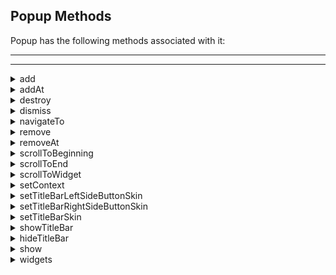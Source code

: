                                 

Popup Methods
-------------

Popup has the following methods associated with it:

* * *

* * *


<details close markdown="block"><summary>add</summary>

* * *

This method is used to add widgets to the Popup. When the widgets are added to the current visible Popup, then the changes will reflect immediately.

<b>Syntax</b>

```

add(widgets)
```

<b>Parameters</b>

widgets

Comma separated list of widgets.

<b>Return Values</b>

None

<b>Exceptions</b>

WidgetError

<b>Remarks</b>

Adding a widget to the Popup or Box hierarchy, which is already a part of the other widget hierarchy, will lead to undefined behaviors. You have to explicitly remove the widget from one hierarchy before adding it to another Popup or Box.

<b>Example</b>

```

//Defining properties for a Popup.
var popBasic ={id:"popUp", title:"PopUP",skin:"popSkin",isModal:true, 
transparencyBehindThePopup:100};

var popLayout ={containerWeight:100, padding:[5,5,5,5]};

var popPSP ={};
  
//Creating the Popup.
var popUp=new voltmx.ui.Popup(popBasic, popLayout, popPSP);

//Adding a label and a button widgets to the popUp. 
//Here label and button widgets should be created already and made accessible. 
**popUp.add(lbl,btn);**
```

<b>Platform Availability</b>

Available on all platforms

* * *

</details>
<details close markdown="block"><summary>addAt</summary>

* * *

This method is used to add widgets to the Popup container at the specified index. Widget is prepended if index <0 and appended at the end of the container if the index > size+1. Size is the number of widgets already present in the container. If a new widget is added or removed will reflect immediately from the Popup hierarchy model perspective, however the changes are displayed when the Popup appears. When the widgets are added to the current visible Popup, then the changes will reflect immediately. Adding a widget to the Popup or Box hierarchy, which is already a part of the other widget hierarchy, will lead to undefined behaviors. You have to explicitly remove the widget from one hierarchy before adding it to another Popup or Box.

<b>Syntax</b>

```

addAt(widgetref,index,animation)
```

<b>Parameters</b>

widgetref

Reference of the name of the widget.

index

Index number at which the widget is to be added.

animation

Optional. This parameter is used to associate an animation at given operation.

The animation parameter has three parameters:

definition

An object defined using voltmx.ui.createAnimation() API. Refer to voltmx.ui.createAnimation in the Volt MX API programmers Guide for more details.

config

As defined in Animation Configuration. For more information, please see the `AnimationConfiguration` object documentation in the Volt MX Iris [API Developer's Guide](../../iris_api_dev_guide/content/animationapi.md).

callbacks

A dictionary that represents JavaScript functions that work as animation call backs. For more information, see `AnimationConfiguration` object documentation in the Volt MX Iris [API Developer's Guide](../../../Iris/iris_api_dev_guide/content/introduction.md).

<b>Return Values</b>

None

<b>Exceptions</b>

WidgetError

<b>Example</b>

```

//Defining properties for a Popup.
var popBasic ={id:"popUp", title:"PopUP", skin:"popSkin", isModal:true, 
transparencyBehindThePopup:100};

var popLayout ={containerWeight:100, padding:[5,5,5,5]};

var popPSP ={};
  
//Creating the Popup.
var popUp=new voltmx.ui.Popup(popBasic, popLayout, popPSP);

//Adding label to the popUp at 15th index Position. 
//Label should be created already and made accessible . 
**popUp.addAt(lbl,15);**
```

<b>Platform Availability</b>

Available on all platforms

* * *

</details>
<details close markdown="block"><summary>destroy</summary>

* * *

This method is used to destroy any unwanted Popups at any point in time, and allows increasing the application life by reducing the memory usage.

<b>Syntax</b>

```

destroy()
```

<b>Parameters</b>

None

<b>Return Values</b>

None

<b>Exceptions</b>

None

<b>Example</b>

```

//Defining properties for a Popup.
var popBasic ={id:"popUp", title:"PopUP", skin:"popSkin",isModal:true, 
transparencyBehindThePopup:100};

var popLayout ={containerWeight:100, padding:[5,5,5,5]};

var popPSP ={};
  
//Creating the Popup.
var popUp=new voltmx.ui.Popup(popBasic, popLayout, popPSP);

//destroy method call
**popUp.destroy();**
```

<b>Platform Availability</b>

Available on all platforms

* * *

</details>
<details close markdown="block"><summary>dismiss</summary>

* * *

This method is used to dismiss the popup on which this method is called.

<b>Syntax</b>

```

dismiss()
```

<b>Parameters</b>

None

<b>Return Values</b>

None

<b>Exceptions</b>

None

<b>Example</b>

```

//Defining properties for a Popup.
var popBasic ={id:"popUp", title:"PopUP", skin:"popSkin", isModal:true, 
transparencyBehindThePopup:100};

var popLayout ={containerWeight:100,padding:[5,5,5,5]};

var popPSP ={};
  
//Creating the Popup.
var popUp=new voltmx.ui.Popup(popBasic, popLayout, popPSP);

//Dismiss method call.
**popUp.dismiss();**
```

<b>Platform Availability</b>

Available on all platforms

* * *

</details>
<details close markdown="block"><summary>navigateTo</summary>

* * *

This method is used to navigate from one popup to other popup. The popup on which this method is called remains displayed while the content of the popup changes from current popup to given popup.

> **_Note:_** This method is applicable only when the popupStyle is set as POPUP\_TYPE\_NATIVE\_STYLE.

<b>Syntax</b>

```

navigateTo(popupinstance,config);
```

<b>Parameters</b>

popupinstance

Reference to the popup.

config

Optional. For future releases. Not configurable as of now.

<b>Return Values</b>

None

<b>Exceptions</b>

None

<b>Example</b>

```

//Defining properties for a Popup.
var popBasic ={id:"popUp", title:"PopUP", skin:"popSkin", isModal:true, 
transparencyBehindThePopup:100};

var popLayout ={containerWeight:100,padding:[5,5,5,5]};

var popPSP ={};
  
//Creating the Popup.  
var popUp=new voltmx.ui.Popup(popBasic, popLayout, popPSP);

//NavigateTo method call.
**popUp.navigateTo(popupinstance);**
```

<b>Platform Availability</b>

Available on iOS (iPad only) platform

* * *

</details>
<details close markdown="block"><summary>remove</summary>

* * *

This method removes a widget from the Popup container. If a new widget is removed will reflect immediately from the Popup hierarchy model perspective, however the changes are displayed when the Popup appears. When the widgets are added to the current visible Popup, then the changes will reflect immediately.

<b>Syntax</b>

```

remove(widgetref)
```

<b>Parameters</b>

widgetref

Reference of the name of the widget.

<b>Return Values</b>

The current Popup handle is returned.

<b>Exceptions</b>

WidgetError

<b>Example</b>

```

//Defining properties for a Popup.
var popBasic ={id:"popUp", title:"PopUP", skin:"popSkin", isModal:true, 
transparencyBehindThePopup:100};

var popLayout ={containerWeight:100,padding:[5,5,5,5]};

var popPSP ={};

//Creating the Popup.
var popUp=new voltmx.ui.Popup(popBasic, popLayout, popPSP);

//Removing label ,button widgets to the popUp. 
//Here label and button widgets should be created and added to the popUp. 
**popUp.remove(lbl,btn);**
```

<b>Platform Availability</b>

Available on all platforms

* * *

</details>
<details close markdown="block"><summary>removeAt</summary>

* * *

This method removes a widget at the given index from the Popup container. If a new widget is removed will reflect immediately from the Popup hierarchy model perspective, however the changes are displayed when the Popup appears. When the widgets are added to the current visible Popup, then the changes will reflect immediately.

> **_Note:_** If the index is not within the limits then _removeAt_ will be silent and doesn't yield any result.

<b>Syntax</b>

```

removeAt(index)
```

<b>Parameters</b>

index

Specifies the index of the popup.

<b>Return Values</b>

Reference of the name of the widget to be removed.

<b>Exceptions</b>

WidgetError

<b>Example</b>

```

//Defining properties for a Popup.
var popBasic ={id:"popUp", type:constants.POPUP_TYPE_NATIVE,title:"PopUP", 
skin:"popSkin", isModal:true, transparencyBehindThePopup:100};

var popLayout ={containerWeight:100,padding:[5,5,5,5]};

var popPSP ={};

//Creating the Popup.
var popUp=new voltmx.ui.Popup(popBasic, popLayout, popPSP);

//Removing widget from the popUp at 15th index Position. 
**popUp.removeAt(15);**
```

<b>Platform Availability</b>

Available on all platforms

* * *

</details>
<details close markdown="block"><summary>scrollToBeginning</summary>

* * *

This method gives you the control to scroll to the beginning of the Popup.

<b>Syntax</b>

```

scrollToBeginning()
```

<b>Parameters</b>

None

<b>Return Values</b>

None

<b>Exceptions</b>

WidgetError

<b>Example</b>

```

//Defining properties for a Popup.
var popBasic ={id:"popUp", title:"PopUP", skin:"popSkin",isModal:true, 
transparencyBehindThePopup:100};

var popLayout ={containerWeight:100, padding:[5,5,5,5]};

var popPSP ={};

//Creating the Popup.
var popUp=new voltmx.ui.Popup(popBasic, popLayout, popPSP);

//scrollToBeginning method call. 
**popUp.scrollToBeginning();**
```

<b>Platform Availability</b>

Available on all platforms

* * *

</details>
<details close markdown="block"><summary>scrollToEnd</summary>

* * *

This method gives you the control to scroll to the end of the Popup.

<b>Synax</b>

```

scrollToEnd()
```

<b>Parameters</b>

None

<b>Return Values</b>

None

<b>Exceptions</b>

WidgetError

<b>Example</b>

```

//Defining properties for a Popup.
var popBasic ={id:"popUp", title:"PopUP", skin:"popSkin", isModal:true, 
transparencyBehindThePopup:100};

var popLayout ={containerWeight:100,padding:[5,5,5,5]};

var popPSP ={};

//Creating the Popup.
var popUp=new voltmx.ui.Popup(popBasic, popLayout, popPSP);

//scrollToEnd method call. 
**popUp.scrollToEnd();**
```

<b>Platform Availability</b>

Available on all platforms

* * *

</details>
<details close markdown="block"><summary>scrollToWidget</summary>

* * *

This method gives you the control to scroll the widget in the Popup.

<b>Syntax</b>

```

scrollToWidget(widgetref)
```


<b>Parameters</b>

widgetref

Reference of the name of the widget.

<b>Return Values</b>

None

<b>Exceptions</b>

WidgetError

<b>Example</b>

```

//Defining properties for a Popup.
var popBasic ={id:"popUp", title:"PopUP",skin:"popSkin", isModal:true, 
transparencyBehindThePopup:100};

var popLayout ={containerWeight:100, padding:[5,5,5,5]};

var popPSP ={};

//Creating the Popup.
var popUp=new voltmx.ui.Popup(popBasic, popLayout, popPSP);

//Scrolling the popUp to the Label lbl. 
**popUp.scrollToWidget(lbl);**
```

<b>Platform Availability</b>

Available on all platforms

* * *

</details>
<details close markdown="block"><summary>setContext</summary>

* * *

Specifies the popup that must be displayed for the context and also helps you to position the popup on the screen. The popup can be positioned relative to a widget on the screen and _setcontext_ enables you to do that.

The context contains information regarding the _widget_ for which the popup must be shown and also the _anchoring_ of the popup on the widget (left, right, center, top, or bottom).

Additionally for the iPhone platform, you can choose to specify the _sizetoanchorwidth_, a boolean property. If you set the value to true, the popup width is made equal to the width of the anchor. If the value is _false_ (default value), the popup takes the width allocated in the popup properties.

<b>Syntax</b>

```

setContext(context)
```

<b>Parameters</b>

context

Set of key value pairs providing information about the widget and the anchoring used to position the popup on the screen.

> Following are the key value pairs of this JSObject:

> sizetoanchorwidth \[Boolean\] - Mandatory (applicable on iPhone)

> Specifies if the width of the popup has to be the same as that of the widget relative to which it has been anchored.

> anchor \[String\] - Mandatory

> It is a set of flags that are used to anchor the popup with respect to the dimensions of the widget. Possible values are (_"top", "bottom", "right", "left"_). Additionally native popupover style (POPUP\_TYPE\_NATIVE\_STYLE) on iPad supports "any". When you set this property, the popup is anchored to the best possible position around another widget.

> widget (widgetref) - Mandatory

> Reference to an existing widget with respect to which the Popup has to be anchored (Pass the Formid if the popup is to be positioned with respect to a Form. This Form is assumed to be the form on which the popup will be overlaid).

<b>Return Values</b>

None

<b>Exceptions</b>

None

<b>Example</b>

```

//Defining properties for a Popup.
var popBasic ={id:"popUp", title:"PopUP", skin:"popSkin", isModal:true, 
transparencyBehindThePopup:100};

var popLayout ={containerWeight:100,padding:[5,5,5,5]};

var popPSP ={};

//Creating the Popup.
var popUp=new voltmx.ui.Popup(popBasic, popLayout, popPSP);

//Defining the context Object
var context1={"widget":frmApis.label22,"anchor":"bottom","sizetoanchorwidth":false};		
  
//setContext method call
**popUp.setContext(context1);**
```

<b>Platform Availability</b>

Available on all platforms.

* * *

</details>
<details close markdown="block"><summary>setTitleBarLeftSideButtonSkin</summary>

* * *

This method enables you to set the properties for a left-side button of a titlebar.

> **_Note:_** The setTitleBarLeftSideButtonSkin method is supported only for IPAD when the popupStyle is set to POPUP\_TYPE\_NATIVE\_STYLE.

<b>Syntax</b>

```

setTitleBarLeftSideButtonSkin(text,skin,callback);
```


<b>Parameters</b>

text

Specifies the text of the title bar left side button.

skin

Specifies the skin of the button. It supports fontColor, fontSize, and Image properties.

callback

An event callback is invoked by the platform when the user performs a click action.

<b>Return Values</b>

None

<b>Exceptions</b>

None

<b>Example</b>

```

//Defining properties for a Popup.
var popBasic ={id:"popUp", title:"PopUP", skin:"popSkin", isModal:true, 
transparencyBehindThePopup:100};

var popLayout ={containerWeight:100,padding:[5,5,5,5]};

var popPSP ={};

//Creating the Popup.
var popUp=new voltmx.ui.Popup(popBasic, popLayout, popPSP);

//Defining the context Object
var context1={"widget":frmApis.label22,"anchor":"bottom","sizetoanchorwidth":false};		
  
//setTitleBarLeftSideButtonSkin method call
**popUp.setTitleBarLeftSideButtonSkin(title, image, handler);**
```

<b>Platform Availability</b>

This method is available on iPhone/iPad.

* * *

</details>
<details close markdown="block"><summary>setTitleBarRightSideButtonSkin</summary>

* * *

This method enables you to set the properties for a right-side button of a titlebar.

> **_Note:_** The setTitleBarRightSideButtonSkin method is supported only for IPAD when the popupStyle is set to POPUP\_TYPE\_NATIVE\_STYLE.

<b>Syntax</b>

```

setTitleBarRightSideButtonSkin(title,image,handler);
```


<b>Parameters</b>

text

Specifies the text of the title bar right side button.

skin

Specifies the skin of the button. It supports fontColor, fontSize, and Image properties.

callback

An event callback is invoked by the platform when the user performs a click action.

<b>Return Values</b>

None

<b>Exceptions</b>

None

<b>Example</b>

```

//Defining properties for a Popup.
var popBasic ={id:"popUp", title:"PopUP", skin:"popSkin", isModal:true, 
transparencyBehindThePopup:100};

var popLayout ={containerWeight:100,padding:[5,5,5,5]};

var popPSP ={};

//Creating the Popup.
var popUp=new voltmx.ui.Popup(popBasic, popLayout, popPSP);

//Defining the context Object
var context1={"widget":frmApis.label22,"anchor":"bottom","sizetoanchorwidth":false};		

//setTitleBarRightSideButtonSkin method call
**popUp.setTitleBarRightSideButtonSkin(title, image, handler);**
```

<b>Platform Availability</b>

This method is available on iPhone/iPad.

* * *

</details>
<details close markdown="block"><summary>setTitleBarSkin</summary>

* * *

This method enables you to set the skin for a titlebar of a popup.

> **_Note:_** The setTitleBarSkin method is supported only for IPAD when the popupStyle is set to POPUP\_TYPE\_NATIVE\_STYLE.

<b>Syntax</b>

```

setTitleBarSkin()
```

<b>Parameters</b>

skin

Reference to the skin.

<b>Return Values</b>

None

<b>Exceptions</b>

None

<b>Example</b>

```

//Defining properties for a Popup.
var popBasic ={id:"popUp", title:"PopUP", skin:"popSkin", isModal:true, 
transparencyBehindThePopup:100};

var popLayout ={containerWeight:100,padding:[5,5,5,5]};

var popPSP ={};

//Creating the Popup.
var popUp=new voltmx.ui.Popup(popBasic, popLayout, popPSP);

//Defining the context Object
var context1={"widget":frmApis.label22,"anchor":"bottom","sizetoanchorwidth":false};		

//setTitleBarSkin method call
**popUp.setTitleBarSkin(skin);**
```

<b>Platform Availability</b>

This method is available on iPhone/iPad.

* * *

</details>
<details close markdown="block"><summary>showTitleBar</summary>

* * *

This method gives you the control to show a titlebar within a popup.

> **_Note:_** The showTitleBar method is supported only for IPAD when the popupStyle is set to POPUP\_TYPE\_NATIVE\_STYLE.

<b>Syntax</b>

```

showTitleBar()
```

<b>Parameters</b>

None

<b>Return Values</b>

None

<b>Exceptions</b>

None

<b>Example</b>

```

//Defining properties for a Popup.
var popBasic ={id:"popUp", title:"PopUP", skin:"popSkin", isModal:true, 
transparencyBehindThePopup:100};

var popLayout ={containerWeight:100,padding:[5,5,5,5]};

var popPSP ={};  
  
//Creating the Popup.  
var popUp=new voltmx.ui.Popup(popBasic, popLayout, popPSP);  
  
//Defining the context Object
var context1={"widget":frmApis.label22,"anchor":"bottom","sizetoanchorwidth":false};		
  
//showTitleBar method call
**popUp.showTitleBar();**
```

<b>Platform Availability</b>

This method is available on iPhone/iPad.

* * *

</details>
<details close markdown="block"><summary>hideTitleBar</summary>

* * *

This method gives you the control to hide a titlebar within a popup.

> **_Note:_** The hideTitleBar method is supported only for IPAD when the popupStyle is set to POPUP\_TYPE\_NATIVE\_STYLE.

<b>Syntax</b>

```

hideTitleBar()
```

<b>Parameters</b>

None

<b>Return Values</b>

None

<b>Exceptions</b>

None

<b>Example</b>

```

//Defining properties for a Popup.
var popBasic ={id:"popUp", title:"PopUP", skin:"popSkin", isModal:true, 
transparencyBehindThePopup:100};

var popLayout ={containerWeight:100,padding:[5,5,5,5]};

var popPSP ={};  
  
//Creating the Popup.  
var popUp=new voltmx.ui.Popup(popBasic, popLayout, popPSP);  
  
//Defining the context Object
var context1={"widget":frmApis.label22,"anchor":"bottom","sizetoanchorwidth":false};		
  
//hideTitleBar method call
**popUp.hideTitleBar();**
```

<b>Platform Availability</b>

This method is available on iPhone/iPad.

* * *

</details>
<details close markdown="block"><summary>show</summary>

* * *

Displays the popup on to the screen.

<b>Syntax</b>

```

show()
```

<b>Parameters</b>

None

<b>Return Values</b>

None

<b>Exceptions</b>

None

<b>Example</b>

```

//Defining properties for a Popup.
var popBasic ={id:"popUp", title:"PopUP", skin:"popSkin", isModal:true, 
transparencyBehindThePopup:100};

var popLayout ={containerWeight:100,padding:[5,5,5,5]};

var popPSP ={};

//Creating the Popup.
var popUp=new voltmx.ui.Popup(popBasic, popLayout, popPSP);

//show method call
**popUp.show();**
```

<b>Platform Availability</b>

This method is available on iPhone/iPad, and Windows Desktop platforms.

* * *

</details>
<details close markdown="block"><summary>widgets</summary>

* * *

Returns an array of the widget references which are direct children of the popup.

<b>Syntax</b>

```

widgets()
```

<b>Parameters</b>

None

<b>Return Values</b>

This method returns _Read only_ array of widget references. Modifying the array and changing the position of widgets in this array doesn't reflect in the Form hierarchy, however you can get handle to the widgets through this array and modify the widgets through widget level methods as exposed by individual widgets.

<b>Exceptions</b>

WidgetError

<b>Example</b>

```

//Defining properties for a Popup.
var popBasic ={id:"popUp", title:"PopUP", skin:"popSkin", isModal:true, 
transparencyBehindThePopup:100};

var popLayout ={containerWeight:100,padding:[5,5,5,5]};

var popPSP ={};
  
//Creating the Popup.
var popUp=new voltmx.ui.Popup(popBasic, popLayout, popPSP);

//Collecting all the widgets of the PopUp into array and displaying the references.
**wigArr = popUp.widgets();**	
alert("Widgets are::"+wigArr);
```

<b>Platform Availability</b>

Available on all platforms

* * *

</details>

